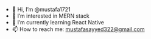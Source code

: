- 👋 Hi, I’m @mustafa1721
- 👀 I’m interested in MERN stack
- 🌱 I’m currently learning React Native
- 📫 How to reach me: mustafasayyed322@gmail.com

<!---
mustafa1721/mustafa1721 is a ✨ special ✨ repository because its `README.md` (this file) appears on your GitHub profile.
You can click the Preview link to take a look at your changes.
--->
